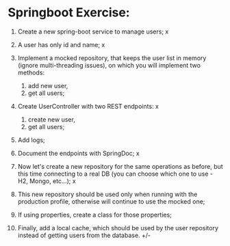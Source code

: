 # Springboot Exercise:


1. Create a new spring-boot service to manage users; x

2. A user has only id and name; x

3. Implement a mocked repository, that keeps the user list in memory (ignore multi-threading issues), on which you will implement two methods:
   1. add new user, 
   2. get all users;

4. Create UserController with two REST endpoints: x

   1. create new user, 
   2. get all users;

5. Add logs; 

6. Document the endpoints with SpringDoc; x

7. Now let's create a new repository for the same operations as before, but this time connecting to a real DB (you can choose which one to use - H2, Mongo, etc…); x

8. This new repository should be used only when running with the production profile, otherwise will continue to use the mocked one; 

9. If using properties, create a class for those properties; 

10. Finally, add a local cache, which should be used by the user repository instead of getting users from the database. +/-
